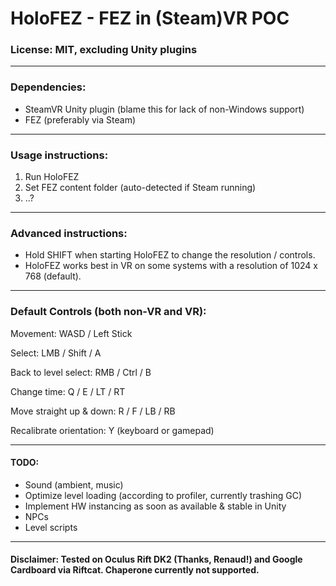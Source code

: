# HoloFEZ - FEZ in (Steam)VR POC
### License: MIT, excluding Unity plugins

----

### Dependencies:
* SteamVR Unity plugin (blame this for lack of non-Windows support)
* FEZ (preferably via Steam)

----

### Usage instructions:
1. Run HoloFEZ
2. Set FEZ content folder (auto-detected if Steam running)
3. ..?

----

### Advanced instructions:
* Hold SHIFT when starting HoloFEZ to change the resolution / controls.
* HoloFEZ works best in VR on some systems with a resolution of 1024 x 768 (default).

----

### Default Controls (both non-VR and VR):

Movement: WASD / Left Stick  

Select: LMB / Shift / A

Back to level select: RMB / Ctrl / B

Change time: Q / E / LT / RT

Move straight up & down: R / F / LB / RB

Recalibrate orientation: Y (keyboard or gamepad)

----

#### TODO:
* Sound (ambient, music)
* Optimize level loading (according to profiler, currently trashing GC)
* Implement HW instancing as soon as available & stable in Unity
* NPCs
* Level scripts

----

#### Disclaimer: Tested on Oculus Rift DK2 (Thanks, Renaud!) and Google Cardboard via Riftcat. Chaperone currently not supported.
